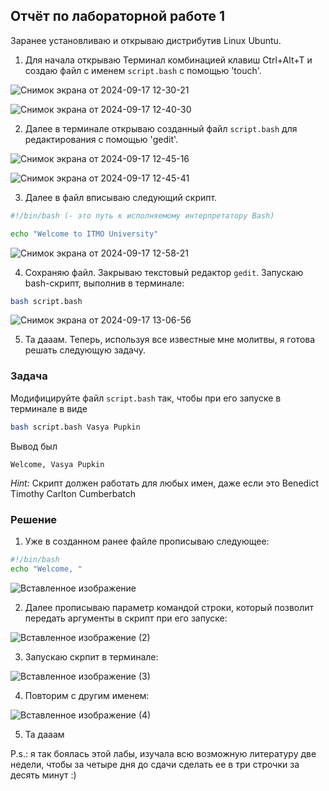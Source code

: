 ## Отчёт по лабораторной работе 1

Заранее установливаю и открываю дистрибутив Linux Ubuntu.

1. Для начала открываю Терминал комбинацией клавиш Ctrl+Alt+T и создаю файл с именем `script.bash` с помощью 'touch'.

![Снимок экрана от 2024-09-17 12-30-21](https://github.com/user-attachments/assets/e01e9f74-79bd-4a39-9aba-7093f60b5c01)


![Снимок экрана от 2024-09-17 12-40-30](https://github.com/user-attachments/assets/3157b4dd-8390-4512-a1cb-e72ff36cf841)

2. Далее в терминале открываю созданный файл `script.bash` для редактирования с помощью 'gedit'.

![Снимок экрана от 2024-09-17 12-45-16](https://github.com/user-attachments/assets/4d7586b7-59df-4661-b6ac-3bb0098e180c)

![Снимок экрана от 2024-09-17 12-45-41](https://github.com/user-attachments/assets/b7eab254-8450-41e6-b932-df776f0fa34b)

3. Далее в файл вписываю следующий скрипт.

```bash
#!/bin/bash (- это путь к исполняемому интерпретатору Bash)

echo "Welcome to ITMO University"
```
![Снимок экрана от 2024-09-17 12-58-21](https://github.com/user-attachments/assets/f7381772-05f2-4dcb-8020-8d347282cea7)


4. Сохраняю файл. Закрываю текстовый редактор `gedit`. Запускаю bash-скрипт, выполнив в терминале:

```bash
bash script.bash
```

![Снимок экрана от 2024-09-17 13-06-56](https://github.com/user-attachments/assets/6ff94092-ed09-4249-a99b-d0b13630fc6a)


5. Та дааам. Теперь, используя все известные мне молитвы, я готова решать следующую задачу. 


### Задача

Модифицируйте файл `script.bash` так, чтобы при его запуске в терминале в виде

```bash
bash script.bash Vasya Pupkin
```

Вывод был

`Welcome, Vasya Pupkin`

*Hint:* Скрипт должен работать для любых имен, даже если это Benedict Timothy Carlton Cumberbatch

### Решение 

1. Уже в созданном ранее файле прописываю следующее:
```bash
#!/bin/bash 
echo "Welcome, "
```
![Вставленное изображение](https://github.com/user-attachments/assets/902c4136-c37c-4919-ac26-86d36b264c69) 

2. Далее прописываю параметр командой строки, который позволит передать аргументы в скрипт при его запуске:

![Вставленное изображение (2)](https://github.com/user-attachments/assets/f20cff35-afb2-4f00-b6a3-019dabd040e2)

3. Запускаю скрпит в терминале:

![Вставленное изображение (3)](https://github.com/user-attachments/assets/43911881-6e5a-4e48-b86b-3fafe0e85bff)

4. Повторим с другим именем:

![Вставленное изображение (4)](https://github.com/user-attachments/assets/fc937ce9-5265-4ac8-bdb7-fc470ebd6656)

5. Та дааам

P.s.: я так боялась этой лабы, изучала всю возможную литературу две недели, чтобы за четыре дня до сдачи сделать ее в три строчки за десять минут :)





